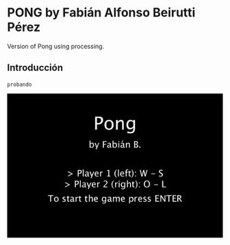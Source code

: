 # PONG by Fabián Alfonso Beirutti Pérez
Version of Pong using processing.

## Introducción
```
probando
```

![Pong via processing](/pongGif.gif)
